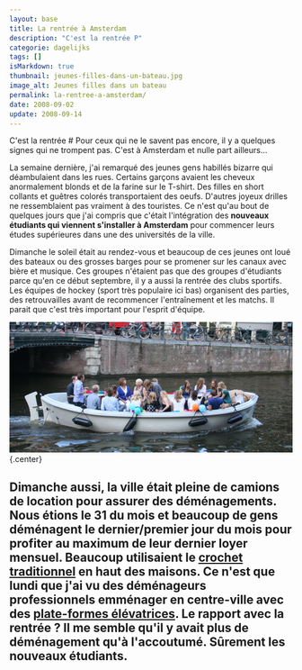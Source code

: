 ```yaml
---
layout: base
title: La rentrée à Amsterdam
description: "C'est la rentrée P"
categorie: dagelijks
tags: []
isMarkdown: true
thumbnail: jeunes-filles-dans-un-bateau.jpg
image_alt: Jeunes filles dans un bateau
permalink: la-rentree-a-amsterdam/
date: 2008-09-02
update: 2008-09-14
---
```


C'est la rentrée # Pour ceux qui ne le savent pas encore, il y a quelques signes qui ne trompent pas. C'est à Amsterdam et nulle part ailleurs...

La semaine dernière, j'ai remarqué des jeunes gens habillés bizarre qui déambulaient dans les rues. Certains garçons avaient les cheveux anormalement blonds et de la farine sur le T-shirt. Des filles en short collants et guêtres colorés transportaient des oeufs. D'autres joyeux drilles ne ressemblaient pas vraiment à des touristes. Ce n'est qu'au bout de quelques jours que j'ai compris que c'était l'intégration des **nouveaux étudiants qui viennent s'installer à Amsterdam** pour commencer leurs études supérieures dans une des universités de la ville.

Dimanche le soleil était au rendez-vous et beaucoup de ces jeunes ont loué des bateaux ou des grosses barges pour se promener sur les canaux avec bière et musique. Ces groupes n'étaient pas que des groupes d'étudiants parce qu'en ce début septembre, il y a aussi la rentrée des clubs sportifs. Les équipes de hockey (sport très populaire ici bas) organisent des parties, des retrouvailles avant de recommencer l'entraînement et les matchs. Il parait que c'est très important pour l'esprit d'équipe.

![Jeunes filles dans un bateau](jeunes-filles-dans-un-bateau.jpg){.center}

Dimanche aussi, la ville était pleine de camions de location pour assurer des déménagements. Nous étions le 31 du mois et beaucoup de gens déménagent le dernier/premier jour du mois pour profiter au maximum de leur dernier loyer mensuel. Beaucoup utilisaient le [crochet traditionnel](/de-haak-crochet) en haut des maisons. Ce n'est que lundi que j'ai vu des déménageurs professionnels emménager en centre-ville avec des [plate-formes élévatrices](/les-demenageurs-futes). Le rapport avec la rentrée ? Il me semble qu'il y avait plus de déménagement qu'à l'accoutumé. Sûrement les nouveaux étudiants.
---